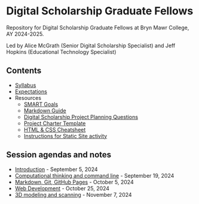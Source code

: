 # Digital Scholarship Graduate Fellows

Repository for Digital Scholarship Graduate Fellows at Bryn Mawr College, AY 2024-2025.

Led by Alice McGrath (Senior Digital Scholarship Specialist) and Jeff Hopkins (Educational Technology Specialist)

## Contents

- [Syllabus](syllabus.md)
- [Expectations](expectations.md)
- Resources
  - [SMART Goals](resources/smart-goals.md)
  - [Markdown Guide](resources/markdown-guide.md)
  - [Digital Scholarship Project Planning Questions](resources/ds-project-planning.md)
  - [Project Charter Template](resources/project-charter-template-ds.md)
  - [HTML & CSS Cheatsheet](resources/html-css-handout.md)
  - [Instructions for Static Site activity](resources/html-instructions.md)

## Session agendas and notes

- [Introduction](sessions/01-introduction.md) - September 5, 2024
- [Computational thinking and command line](sessions/02-computation.md) - September 19, 2024
- [Markdown, Git, GitHub Pages](sessions/03-github-pages.md) - October 5, 2024
- [Web Development](sessions/04-web-dev.md) - October 25, 2024
- [3D modeling and scanning](sessions/05-3d-scanning.md) - November 7, 2024